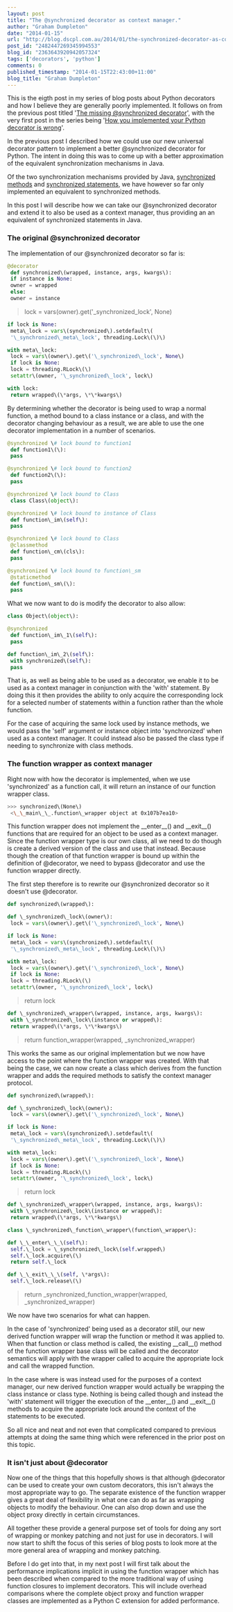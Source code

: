```yaml
---
layout: post
title: "The @synchronized decorator as context manager."
author: "Graham Dumpleton"
date: "2014-01-15"
url: "http://blog.dscpl.com.au/2014/01/the-synchronized-decorator-as-context.html"
post_id: "2482447269345994553"
blog_id: "2363643920942057324"
tags: ['decorators', 'python']
comments: 0
published_timestamp: "2014-01-15T22:43:00+11:00"
blog_title: "Graham Dumpleton"
---
```


This is the eigth post in my series of blog posts about Python decorators and how I believe they are generally poorly implemented. It follows on from the previous post titled '[The missing @synchronized decorator](/posts/2014/01/the-missing-synchronized-decorator/)', with the very first post in the series being '[How you implemented your Python decorator is wrong](/posts/2014/01/how-you-implemented-your-python/)'.  
  
In the previous post I described how we could use our new universal decorator pattern to implement a better @synchronized decorator for Python. The intent in doing this was to come up with a better approximation of the equivalent synchronization mechanisms in Java.  
  
Of the two synchronization mechanisms provided by Java, [synchronized methods](http://docs.oracle.com/javase/tutorial/essential/concurrency/syncmeth.html) and [synchronized statements](http://docs.oracle.com/javase/tutorial/essential/concurrency/locksync.html), we have however so far only implemented an equivalent to synchronized methods.  
  
In this post I will describe how we can take our @synchronized decorator and extend it to also be used as a context manager, thus providing an an equivalent of synchronized statements in Java.  
  


###  The original @synchronized decorator

  
The implementation of our @synchronized decorator so far is:  


```python
@decorator  
 def synchronized\(wrapped, instance, args, kwargs\):  
 if instance is None:  
 owner = wrapped  
 else:  
 owner = instance 
```

> lock = vars\(owner\).get\('\_synchronized\_lock', None\) 

```python
if lock is None:  
 meta\_lock = vars\(synchronized\).setdefault\(  
 '\_synchronized\_meta\_lock', threading.Lock\(\)\) 
```

```python
with meta\_lock:  
 lock = vars\(owner\).get\('\_synchronized\_lock', None\)  
 if lock is None:  
 lock = threading.RLock\(\)  
 setattr\(owner, '\_synchronized\_lock', lock\) 
```

```python
with lock:  
 return wrapped\(\*args, \*\*kwargs\)
```

By determining whether the decorator is being used to wrap a normal function, a method bound to a class instance or a class, and with the decorator changing behaviour as a result, we are able to use the one decorator implementation in a number of scenarios.  


```python
@synchronized \# lock bound to function1  
 def function1\(\):  
 pass 
```

```python
@synchronized \# lock bound to function2  
 def function2\(\):  
 pass 
```

```python
@synchronized \# lock bound to Class  
 class Class\(object\): 
```

```python
@synchronized \# lock bound to instance of Class  
 def function\_im\(self\):  
 pass 
```

```python
@synchronized \# lock bound to Class  
 @classmethod  
 def function\_cm\(cls\):  
 pass
```

```python
@synchronized \# lock bound to function\_sm  
 @staticmethod  
 def function\_sm\(\):  
 pass
```

What we now want to do is modify the decorator to also allow:  


```python
class Object\(object\): 
```

```python
@synchronized  
 def function\_im\_1\(self\):  
 pass 
```

```python
def function\_im\_2\(self\):  
 with synchronized\(self\):  
 pass
```

That is, as well as being able to be used as a decorator, we enable it to be used as a context manager in conjunction with the 'with' statement. By doing this it then provides the ability to only acquire the corresponding lock for a selected number of statements within a function rather than the whole function.  
  
For the case of acquiring the same lock used by instance methods, we would pass the 'self' argument or instance object into 'synchronized' when used as a context manager. It could instead also be passed the class type if needing to synchronize with class methods.  
  


###  The function wrapper as context manager

  
Right now with how the decorator is implemented, when we use 'synchronized' as a function call, it will return an instance of our function wrapper class.  


```bash
>>> synchronized\(None\)  
 <\_\_main\_\_.function\_wrapper object at 0x107b7ea10>
```

This function wrapper does not implement the \_\_enter\_\_\(\) and \_\_exit\_\_\(\) functions that are required for an object to be used as a context manager. Since the function wrapper type is our own class, all we need to do though is create a derived version of the class and use that instead. Because though the creation of that function wrapper is bound up within the definition of @decorator, we need to bypass @decorator and use the function wrapper directly.  
  
The first step therefore is to rewrite our @synchronized decorator so it doesn't use @decorator.  


```python
def synchronized\(wrapped\): 
```

```python
def \_synchronized\_lock\(owner\):  
 lock = vars\(owner\).get\('\_synchronized\_lock', None\) 
```

```python
if lock is None:  
 meta\_lock = vars\(synchronized\).setdefault\(  
 '\_synchronized\_meta\_lock', threading.Lock\(\)\) 
```

```python
with meta\_lock:  
 lock = vars\(owner\).get\('\_synchronized\_lock', None\)  
 if lock is None:  
 lock = threading.RLock\(\)  
 setattr\(owner, '\_synchronized\_lock', lock\) 
```

> return lock 

```python
def \_synchronized\_wrapper\(wrapped, instance, args, kwargs\):  
 with \_synchronized\_lock\(instance or wrapped\):  
 return wrapped\(\*args, \*\*kwargs\) 
```

> return function\_wrapper\(wrapped, \_synchronized\_wrapper\)

This works the same as our original implementation but we now have access to the point where the function wrapper was created. With that being the case, we can now create a class which derives from the function wrapper and adds the required methods to satisfy the context manager protocol.  


```python
def synchronized\(wrapped\): 
```

```python
def \_synchronized\_lock\(owner\):  
 lock = vars\(owner\).get\('\_synchronized\_lock', None\) 
```

```python
if lock is None:  
 meta\_lock = vars\(synchronized\).setdefault\(  
 '\_synchronized\_meta\_lock', threading.Lock\(\)\) 
```

```python
with meta\_lock:  
 lock = vars\(owner\).get\('\_synchronized\_lock', None\)  
 if lock is None:  
 lock = threading.RLock\(\)  
 setattr\(owner, '\_synchronized\_lock', lock\) 
```

> return lock 

```python
def \_synchronized\_wrapper\(wrapped, instance, args, kwargs\):  
 with \_synchronized\_lock\(instance or wrapped\):  
 return wrapped\(\*args, \*\*kwargs\) 
```

```python
class \_synchronized\_function\_wrapper\(function\_wrapper\): 
```

```python
def \_\_enter\_\_\(self\):  
 self.\_lock = \_synchronized\_lock\(self.wrapped\)  
 self.\_lock.acquire\(\)  
 return self.\_lock 
```

```python
def \_\_exit\_\_\(self, \*args\):  
 self.\_lock.release\(\) 
```

> return \_synchronized\_function\_wrapper\(wrapped, \_synchronized\_wrapper\)

We now have two scenarios for what can happen.  
  
In the case of 'synchronized' being used as a decorator still, our new derived function wrapper will wrap the function or method it was applied to. When that function or class method is called, the existing \_\_call\_\_\(\) method of the function wrapper base class will be called and the decorator semantics will apply with the wrapper called to acquire the appropriate lock and call the wrapped function.  
  
In the case where is was instead used for the purposes of a context manager, our new derived function wrapper would actually be wrapping the class instance or class type. Nothing is being called though and instead the 'with' statement will trigger the execution of the \_\_enter\_\_\(\) and \_\_exit\_\_\(\) methods to acquire the appropriate lock around the context of the statements to be executed.  
  
So all nice and neat and not even that complicated compared to previous attempts at doing the same thing which were referenced in the prior post on this topic.  
  


###  It isn't just about @decorator

  
Now one of the things that this hopefully shows is that although @decorator can be used to create your own custom decorators, this isn't always the most appropriate way to go. The separate existence of the function wrapper gives a great deal of flexibility in what one can do as far as wrapping objects to modify the behaviour. One can also drop down and use the object proxy directly in certain circumstances.  
  
All together these provide a general purpose set of tools for doing any sort of wrapping or monkey patching and not just for use in decorators. I will now start to shift the focus of this series of blog posts to look more at the more general area of wrapping and monkey patching.  
  
Before I do get into that, in my next post I will first talk about the performance implications implicit in using the function wrapper which has been described when compared to the more traditional way of using function closures to implement decorators. This will include overhead comparisons where the complete object proxy and function wrapper classes are implemented as a Python C extension for added performance.